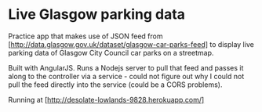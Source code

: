# Live Glasgow parking data

Practice app that makes use of JSON feed from [http://data.glasgow.gov.uk/dataset/glasgow-car-parks-feed] to display live parking data of Glasgow City Council car parks on a streetmap.

Built with AngularJS. Runs a Nodejs server to pull that feed and passes it along to the controller via a service - could not figure out why I could not pull the feed directly into the service (could be a CORS problems).

Running at [http://desolate-lowlands-9828.herokuapp.com/]